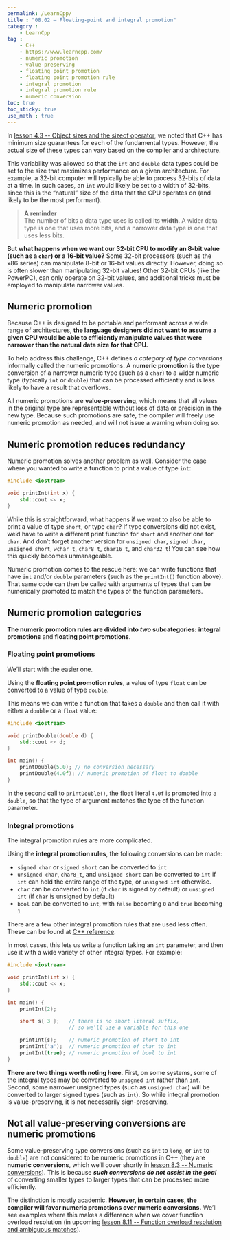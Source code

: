 ```yaml
---
permalink: /LearnCpp/
title : "08.02 — Floating-point and integral promotion"
category :
    - LearnCpp
tag : 
    - C++
    - https://www.learncpp.com/
    - numeric promotion
    - value-preserving
    - floating point promotion
    - floating point promotion rule
    - integral promotion
    - integral promotion rule
    - numeric conversion
toc: true  
toc_sticky: true 
use_math : true
---
```



In [lesson 4.3 -- Object sizes and the sizeof operator](https://www.learncpp.com/cpp-tutorial/object-sizes-and-the-sizeof-operator/), we noted that C++ has minimum size guarantees for each of the fundamental types. However, the actual size of these types can vary based on the compiler and architecture.

This variability was allowed so that the `int` and `double` data types could be set to the size that maximizes performance on a given architecture. For example, a 32-bit computer will typically be able to process 32-bits of data at a time. In such cases, an `int` would likely be set to a width of 32-bits, since this is the “natural” size of the data that the CPU operates on (and likely to be the most performant).

>**A reminder**  
The number of bits a data type uses is called its **width**. A wider data type is one that uses more bits, and a narrower data type is one that uses less bits.

**But what happens when we want our 32-bit CPU to modify an 8-bit value (such as a `char`) or a 16-bit value?** Some 32-bit processors (such as the x86 series) can manipulate 8-bit or 16-bit values directly. However, doing so is often slower than manipulating 32-bit values! Other 32-bit CPUs (like the PowerPC), can only operate on 32-bit values, and additional tricks must be employed to manipulate narrower values.


## Numeric promotion

Because C++ is designed to be portable and performant across a wide range of architectures, **the language designers did not want to assume a given CPU would be able to efficiently manipulate values that were narrower than the natural data size for that CPU.**

To help address this challenge, C++ defines *a category of type conversions* informally called the numeric promotions. A **numeric promotion** is the type conversion of a narrower numeric type (such as a `char`) to a wider numeric type (typically `int` or `double`) that can be processed efficiently and is less likely to have a result that overflows.

All numeric promotions are **value-preserving**, which means that all values in the original type are representable without loss of data or precision in the new type. Because such promotions are safe, the compiler will freely use numeric promotion as needed, and will not issue a warning when doing so.


## Numeric promotion reduces redundancy

Numeric promotion solves another problem as well. Consider the case where you wanted to write a function to print a value of type `int`:

```c++
#include <iostream>

void printInt(int x) {
    std::cout << x;
}
```

While this is straightforward, what happens if we want to also be able to print a value of type `short`, or type `char`? If type conversions did not exist, we’d have to write a different print function for `short` and another one for `char`. And don’t forget another version for `unsigned char`, `signed char`, `unsigned short`, `wchar_t`, `char8_t`, `char16_t`, and `char32_t`! You can see how this quickly becomes unmanageable.

Numeric promotion comes to the rescue here: we can write functions that have `int` and/or `double` parameters (such as the `printInt()` function above). That same code can then be called with arguments of types that can be numerically promoted to match the types of the function parameters.


## Numeric promotion categories

**The numeric promotion rules are divided into *two* subcategories:** **integral promotions** and **floating point promotions**.


### Floating point promotions

We’ll start with the easier one.

Using the **floating point promotion rules**, a value of type `float` can be converted to a value of type `double`.

This means we can write a function that takes a `double` and then call it with either a `double` or a `float` value:

```c++
#include <iostream>

void printDouble(double d) {
    std::cout << d;
}

int main() {
    printDouble(5.0); // no conversion necessary
    printDouble(4.0f); // numeric promotion of float to double
}
```

In the second call to `printDouble()`, the float literal `4.0f` is promoted into a `double`, so that the type of argument matches the type of the function parameter.


### Integral promotions

The integral promotion rules are more complicated.

Using the **integral promotion rules**, the following conversions can be made:

- `signed char` or `signed short` can be converted to `int`
- `unsigned char`, `char8_t`, and `unsigned short` can be converted to `int` if `int` can hold the entire range of the type, or `unsigned int` otherwise.
- `char` can be converted to `int` (if `char` is signed by default) or `unsigned int` (if `char` is unsigned by default)
- `bool` can be converted to `int`, with `false` becoming `0` and `true` becoming `1`

There are a few other integral promotion rules that are used less often. These can be found at [C++ reference](https://en.cppreference.com/w/cpp/language/implicit_conversion#Integral_promotion).

In most cases, this lets us write a function taking an `int` parameter, and then use it with a wide variety of other integral types. For example:

```c++
#include <iostream>

void printInt(int x) {
    std::cout << x;
}

int main() {
    printInt(2);

    short s{ 3 };   // there is no short literal suffix,
                    // so we'll use a variable for this one

    printInt(s);    // numeric promotion of short to int
    printInt('a');  // numeric promotion of char to int
    printInt(true); // numeric promotion of bool to int
}
```

**There are two things worth noting here.** First, on some systems, some of the integral types may be converted to `unsigned int` rather than `int`. Second, some narrower unsigned types (such as `unsigned char`) will be converted to larger signed types (such as `int`). So while integral promotion is value-preserving, it is not necessarily sign-preserving.


## Not all value-preserving conversions are numeric promotions

Some value-preserving type conversions (such as `int` to `long`, or `int` to `double`) are not considered to be numeric promotions in C++ (they are **numeric conversions**, which we’ll cover shortly in [lesson 8.3 -- Numeric conversions](https://www.learncpp.com/cpp-tutorial/numeric-conversions/)). This is because ***such conversions do not assist in the goal*** of converting smaller types to larger types that can be processed more efficiently.

The distinction is mostly academic. **However, in certain cases, the compiler will favor numeric promotions over numeric conversions.** We’ll see examples where this makes a difference when we cover function overload resolution (in upcoming [lesson 8.11 -- Function overload resolution and ambiguous matches](https://www.learncpp.com/cpp-tutorial/function-overload-resolution-and-ambiguous-matches/)).
